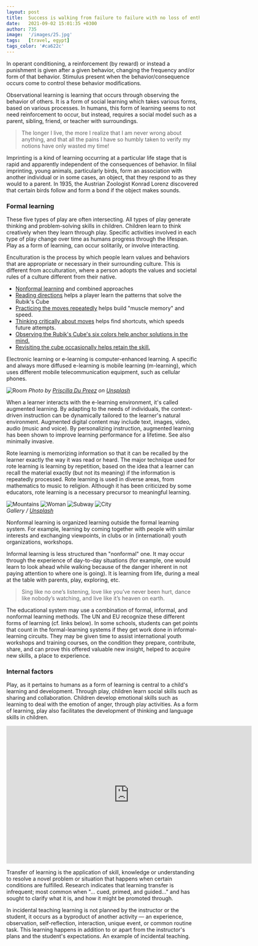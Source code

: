 ```yaml
---
layout: post
title:  Success is walking from failure to failure with no loss of enthusiasm
date:   2021-09-02 15:01:35 +0300
author: 735
image:  '/images/25.jpg'
tags:   [travel, egypt]
tags_color: '#ca622c'
---
```

In operant conditioning, a reinforcement (by reward) or instead a punishment is given after a given behavior, changing the frequency and/or form of that behavior. Stimulus present when the behavior/consequence occurs come to control these behavior modifications.

Observational learning is learning that occurs through observing the behavior of others. It is a form of social learning which takes various forms, based on various processes. In humans, this form of learning seems to not need reinforcement to occur, but instead, requires a social model such as a parent, sibling, friend, or teacher with surroundings.

> The longer I live, the more I realize that I am never wrong about anything, and that all the pains I have so humbly taken to verify my notions have only wasted my time!

Imprinting is a kind of learning occurring at a particular life stage that is rapid and apparently independent of the consequences of behavior. In filial imprinting, young animals, particularly birds, form an association with another individual or in some cases, an object, that they respond to as they would to a parent. In 1935, the Austrian Zoologist Konrad Lorenz discovered that certain birds follow and form a bond if the object makes sounds.

### Formal learning

These five types of play are often intersecting. All types of play generate thinking and problem-solving skills in children. Children learn to think creatively when they learn through play. Specific activities involved in each type of play change over time as humans progress through the lifespan. Play as a form of learning, can occur solitarily, or involve interacting.

Enculturation is the process by which people learn values and behaviors that are appropriate or necessary in their surrounding culture. This is different from acculturation, where a person adopts the values and societal rules of a culture different from their native.

- [Nonformal learning](https://www.wikipedia.org) and combined approaches
- [Reading directions](https://www.wikipedia.org) helps a player learn the patterns that solve the Rubik's Cube
- [Practicing the moves repeatedly](https://www.wikipedia.org) helps build "muscle memory" and speed.
- [Thinking critically about moves](https://www.wikipedia.org) helps find shortcuts, which speeds future attempts.
- [Observing the Rubik's Cube's six colors help anchor solutions in the mind.](https://www.wikipedia.org)
- [Revisiting the cube occasionally helps retain the skill.](https://www.wikipedia.org)

Electronic learning or e-learning is computer-enhanced learning. A specific and always more diffused e-learning is mobile learning (m-learning), which uses different mobile telecommunication equipment, such as cellular phones.

![Room]({{site.baseurl}}/images/30.jpg)
*Photo by [Priscilla Du Preez](https://unsplash.com/photos/vZb2zeAhmAc) on [Unsplash](https://unsplash.com/)*

When a learner interacts with the e-learning environment, it's called augmented learning. By adapting to the needs of individuals, the context-driven instruction can be dynamically tailored to the learner's natural environment. Augmented digital content may include text, images, video, audio (music and voice). By personalizing instruction, augmented learning has been shown to improve learning performance for a lifetime. See also minimally invasive.

Rote learning is memorizing information so that it can be recalled by the learner exactly the way it was read or heard. The major technique used for rote learning is learning by repetition, based on the idea that a learner can recall the material exactly (but not its meaning) if the information is repeatedly processed. Rote learning is used in diverse areas, from mathematics to music to religion. Although it has been criticized by some educators, rote learning is a necessary precursor to meaningful learning.

<div class="gallery-box">
  <div class="gallery gallery--post">
    <img src="/images/32.jpg" loading="lazy" alt="Mountains">
    <img src="/images/33.jpg" loading="lazy" alt="Woman">
    <img src="/images/34.jpg" loading="lazy" alt="Subway">
    <img src="/images/35.jpg" loading="lazy" alt="City">
  </div>
  <em>Gallery / <a href="https://unsplash.com/" target="_blank">Unsplash</a></em>
</div>


Nonformal learning is organized learning outside the formal learning system. For example, learning by coming together with people with similar interests and exchanging viewpoints, in clubs or in (international) youth organizations, workshops.

Informal learning is less structured than "nonformal" one. It may occur through the experience of day-to-day situations (for example, one would learn to look ahead while walking because of the danger inherent in not paying attention to where one is going). It is learning from life, during a meal at the table with parents, play, exploring, etc.

> Sing like no one’s listening, love like you’ve never been hurt, dance like nobody’s watching, and live like it’s heaven on earth.

The educational system may use a combination of formal, informal, and nonformal learning methods. The UN and EU recognize these different forms of learning (cf. links below). In some schools, students can get points that count in the formal-learning systems if they get work done in informal-learning circuits. They may be given time to assist international youth workshops and training courses, on the condition they prepare, contribute, share, and can prove this offered valuable new insight, helped to acquire new skills, a place to experience.

### Internal factors

Play, as it pertains to humans as a form of learning is central to a child's learning and development. Through play, children learn social skills such as sharing and collaboration. Children develop emotional skills such as learning to deal with the emotion of anger, through play activities. As a form of learning, play also facilitates the development of thinking and language skills in children.

<p><iframe src="https://player.vimeo.com/video/148003889?h=d36b8b4cbb" loading="lazy" width="640" height="360" frameborder="0" allowfullscreen></iframe></p>

Transfer of learning is the application of skill, knowledge or understanding to resolve a novel problem or situation that happens when certain conditions are fulfilled. Research indicates that learning transfer is infrequent; most common when "... cued, primed, and guided..." and has sought to clarify what it is, and how it might be promoted through.

In incidental teaching learning is not planned by the instructor or the student, it occurs as a byproduct of another activity — an experience, observation, self-reflection, interaction, unique event, or common routine task. This learning happens in addition to or apart from the instructor's plans and the student's expectations. An example of incidental teaching.